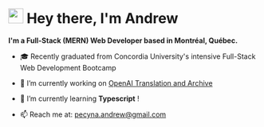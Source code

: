 <h1 align="left"><img src="https://raw.githubusercontent.com/MartinHeinz/MartinHeinz/master/wave.gif" width="30px"> Hey there, I'm Andrew</h1>

**I'm a Full-Stack (MERN) Web Developer based in Montréal, Québec.**

- 🎓 Recently graduated from Concordia University's intensive Full-Stack Web Development Bootcamp

- 🔭 I’m currently working on [OpenAI Translation and Archive](https://github.com/Andrew-Pecyna/AI-Translation-Project)

- 🌱 I’m currently learning **Typescript** !

- 📫 Reach me at: pecyna.andrew@gmail.com

<!--
**Andrew-Pecyna/Andrew-Pecyna** is a ✨ _special_ ✨ repository because its `README.md` (this file) appears on your GitHub profile.

Here are some ideas to get you started:

- 🎓
- 🔭 I’m currently working on ...
- 🌱 I’m currently learning ...
- 👯 I’m looking to collaborate on ...
- 🤔 I’m looking for help with ...
- 💬 Ask me about ...
- 📫 How to reach me: ...
- 😄 Pronouns: ...
- ⚡ Fun fact: ...

<p><img align="left" src="https://github-readme-stats.vercel.app/api/top-langs?username=Andrew-Pecyna&show_icons=true&locale=en&layout=compact" alt="Andrew Pecyna" /></p>

<p>&nbsp;<img align="center" src="https://github-readme-stats.vercel.app/api?username=Andrew-Pecyna&show_icons=true&locale=en" alt="Andrew Pecyna" /></p>

-->
